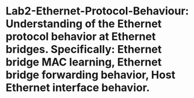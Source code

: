 # Lab2-Ethernet-Protocol-Behaviour: Understanding of the Ethernet protocol behavior at Ethernet bridges. Specifically: Ethernet bridge MAC learning, Ethernet bridge forwarding behavior, Host Ethernet interface behavior.
